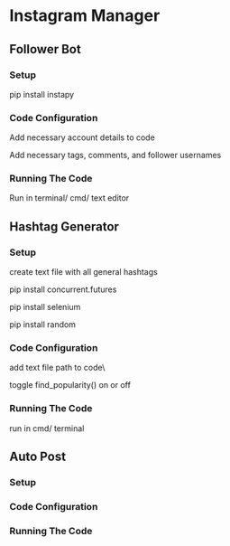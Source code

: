 # Instagram Manager

## Follower Bot
### Setup

pip install instapy

### Code Configuration
Add necessary account details to code

Add necessary tags, comments, and follower usernames

### Running The Code

Run in terminal/ cmd/ text editor

## Hashtag Generator
### Setup

create text file with all general hashtags

pip install concurrent.futures

pip install selenium

pip install random

### Code Configuration

add text file path to code\

toggle find_popularity() on or off

### Running The Code

run in cmd/ terminal

## Auto Post
### Setup
### Code Configuration
### Running The Code
